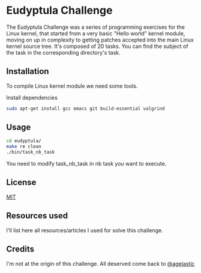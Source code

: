 # Eudyptula Challenge 

The Eudyptula Challenge was a series of programming exercises for the Linux kernel, that started from a very basic "Hello world" kernel module, moving on up in complexity to getting patches accepted into the main Linux kernel source tree. It's composed of 20 tasks. You can find the subject of the task in the corresponding directory's task.

## Installation

To compile Linux kernel module we need some tools.

Install dependencies

```sh
sudo apt-get install gcc emacs git build-essential valgrind
```

## Usage

```bash
cd eudyptula/
make re clean
./bin/task_nb_task
```
You need to modify task_nb_task in nb task you want to execute.

## License
[MIT](https://choosealicense.com/licenses/mit/)

## Resources used

I'll list here all resources/articles I used for solve this challenge.

## Credits
I'm not at the origin of this challenge. All deserved come back to [@agelastic](https://github.com/agelastic/)